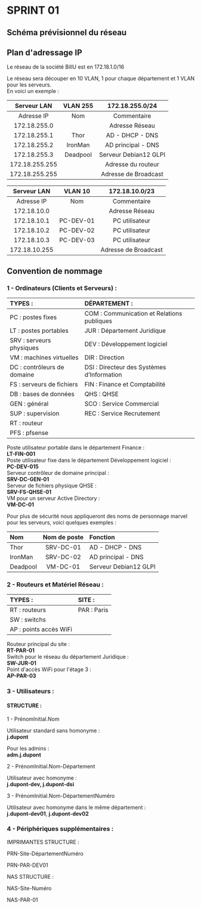 # SPRINT 01

## Schéma prévisionnel du réseau

## Plan d'adressage IP

Le réseau de la société BillU est en 172.18.1.0/16

Le réseau sera découper en 10 VLAN, 1 pour chaque département et 1 VLAN pour les serveurs.  
En voici un exemple :  

| **Serveur LAN** | **VLAN 255** | **172.18.255.0/24** |
|:---:|:---:|:---:|
| Adresse IP | Nom | Commentaire |
| 172.18.255.0 |  | Adresse Réseau |
| 172.18.255.1 | Thor | AD - DHCP - DNS |
| 172.18.255.2 | IronMan | AD principal - DNS |
| 172.18.255.3 | Deadpool | Serveur Debian12 GLPI |
| 172.18.255.255 | | Adresse du routeur |  
| 172.18.255.255 | | Adresse de Broadcast |    

| **Serveur LAN** | **VLAN 10** | **172.18.10.0/23** |
|:---:|:---:|:---:|
| Adresse IP | Nom | Commentaire |
| 172.18.10.0 |  | Adresse Réseau |
| 172.18.10.1 | PC-DEV-01 | PC utilisateur |
| 172.18.10.2 | PC-DEV-02 | PC utilisateur |
| 172.18.10.3 | PC-DEV-03 | PC utilisateur |
| 172.18.10.255 | | Adresse de Broadcast |  


## Convention de nommage

### 1 - Ordinateurs (Clients et Serveurs) : 

| TYPES :	| 			DÉPARTEMENT : |  
|:---|:---|
| PC : postes fixes		|		COM : Communication et Relations publiques |  
| LT : postes portables		|	JUR : Département Juridique |
| SRV : serveurs physiques	|		DEV : Développement logiciel |  
| VM : machines virtuelles		|	DIR : Direction |
| DC : contrôleurs de domaine  |	DSI : Directeur des Systèmes d’Information |
| FS : serveurs de fichiers		|	FIN : Finance et Comptabilité |
| DB : bases de données		|	QHS : QHSE | 
| GEN : général		|		SCO : Service Commercial | 
| SUP : supervision		|		REC : Service Recrutement |
| RT : routeur | |
| PFS : pfsense | |

Poste utilisateur portable dans le département Finance :  
**LT-FIN-001**  
Poste utilisateur fixe dans le département Développement logiciel :  
**PC-DEV-015**  
Serveur contrôleur de domaine principal :  
**SRV-DC-GEN-01**  
Serveur de fichiers physique QHSE :  
**SRV-FS-QHSE-01**  
VM pour un serveur Active Directory :  
**VM-DC-01**  

Pour plus de sécurité nous appliqueront des noms de personnage marvel pour les serveurs, voici quelques exemples :  

| Nom | Nom de poste | Fonction |
| :---- | :-----: | :------ |
| Thor | SRV-DC-01 | AD - DHCP - DNS |
| IronMan | SRV-DC-02 | AD principal - DNS |
| Deadpool | VM-DC-01 | Serveur Debian12 GLPI |

### 2 - Routeurs et Matériel Réseau : 

| TYPES :			|		SITE : |  
| :---- | :---- |
| RT : routeurs		|			PAR : Paris | 
| SW : switchs	|  
| AP : points accès WiFi	|

Routeur principal du site :    
**RT-PAR-01**   
Switch pour le réseau du département Juridique :    
**SW-JUR-01**    
Point d'accès WiFi pour l'étage 3 :    
**AP-PAR-03**    


### 3 - Utilisateurs :

#### STRUCTURE : 

1 - PrénomInitial.Nom  

Utilisateur standard sans homonyme :  
**j.dupont**

Pour les admins :  
**adm.j.dupont**

2 - PrénomInitial.Nom-Département  

Utilisateur avec homonyme :  
**j.dupont-dev, j.dupont-dsi**   

3 - PrénomInitial.Nom-DépartementNuméro

Utilisateur avec homonyme dans le même département :  
**j.dupont-dev01**, **j.dupont-dev02**  


### 4 - Périphériques supplémentaires :  

IMPRIMANTES STRUCTURE  :   

PRN-Site-DépartementNuméro  

PRN-PAR-DEV01  

NAS STRUCTURE  :   

NAS-Site-Numéro  

NAS-PAR-01  



